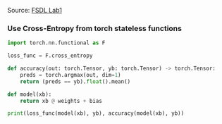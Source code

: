 Source: [FSDL Lab1](https://github.com/full-stack-deep-learning/fsdl-text-recognizer-2022-labs)

### Use Cross-Entropy from torch stateless functions
```python
import torch.nn.functional as F

loss_func = F.cross_entropy

def accuracy(out: torch.Tensor, yb: torch.Tensor) -> torch.Tensor:
    preds = torch.argmax(out, dim=1)
    return (preds == yb).float().mean()

def model(xb):
    return xb @ weights + bias

print(loss_func(model(xb), yb), accuracy(model(xb), yb))
```